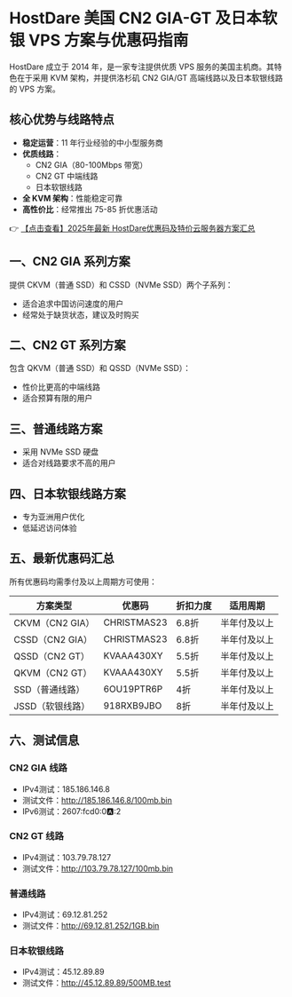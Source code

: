 # HostDare 美国 CN2 GIA-GT 及日本软银 VPS 方案与优惠码指南

HostDare 成立于 2014 年，是一家专注提供优质 VPS 服务的美国主机商。其特色在于采用 KVM 架构，并提供洛杉矶 CN2 GIA/GT 高端线路以及日本软银线路的 VPS 方案。

## 核心优势与线路特点
- **稳定运营**：11 年行业经验的中小型服务商
- **优质线路**：
  - CN2 GIA（80-100Mbps 带宽）
  - CN2 GT 中端线路
  - 日本软银线路
- **全 KVM 架构**：性能稳定可靠
- **高性价比**：经常推出 75-85 折优惠活动

👉 [【点击查看】2025年最新 HostDare优惠码及特价云服务器方案汇总](https://bit.ly/hostdare)

## 一、CN2 GIA 系列方案
提供 CKVM（普通 SSD）和 CSSD（NVMe SSD）两个子系列：
- 适合追求中国访问速度的用户
- 经常处于缺货状态，建议及时购买

## 二、CN2 GT 系列方案
包含 QKVM（普通 SSD）和 QSSD（NVMe SSD）：
- 性价比更高的中端线路
- 适合预算有限的用户

## 三、普通线路方案
- 采用 NVMe SSD 硬盘
- 适合对线路要求不高的用户

## 四、日本软银线路方案
- 专为亚洲用户优化
- 低延迟访问体验

## 五、最新优惠码汇总
所有优惠码均需季付及以上周期方可使用：

| 方案类型       | 优惠码         | 折扣力度 | 适用周期               |
|----------------|----------------|----------|------------------------|
| CKVM（CN2 GIA）| CHRISTMAS23    | 6.8折    | 半年付及以上           |
| CSSD（CN2 GIA）| CHRISTMAS23    | 6.8折    | 半年付及以上           |
| QSSD（CN2 GT） | KVAAA430XY     | 5.5折    | 半年付及以上           |
| QKVM（CN2 GT） | KVAAA430XY     | 5.5折    | 半年付及以上           |
| SSD（普通线路）| 6OU19PTR6P     | 4折      | 半年付及以上           |
| JSSD（软银线路）| 918RXB9JBO     | 8折      | 半年付及以上           |

## 六、测试信息
### CN2 GIA 线路
- IPv4测试：185.186.146.8
- 测试文件：http://185.186.146.8/100mb.bin
- IPv6测试：2607:fcd0:0:a::2

### CN2 GT 线路
- IPv4测试：103.79.78.127
- 测试文件：http://103.79.78.127/100mb.bin

### 普通线路
- IPv4测试：69.12.81.252
- 测试文件：http://69.12.81.252/1GB.bin

### 日本软银线路
- IPv4测试：45.12.89.89
- 测试文件：http://45.12.89.89/500MB.test